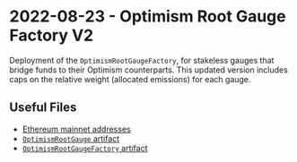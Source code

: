 # 2022-08-23 - Optimism Root Gauge Factory V2

Deployment of the `OptimismRootGaugeFactory`, for stakeless gauges that bridge funds to their Optimism counterparts. This updated version includes caps on the relative weight (allocated emissions) for each gauge.

## Useful Files

- [Ethereum mainnet addresses](./output/mainnet.json)
- [`OptimismRootGauge` artifact](./artifact/OptimismRootGauge.json)
- [`OptimismRootGaugeFactory` artifact](./artifact/OptimismRootGaugeFactory.json)
